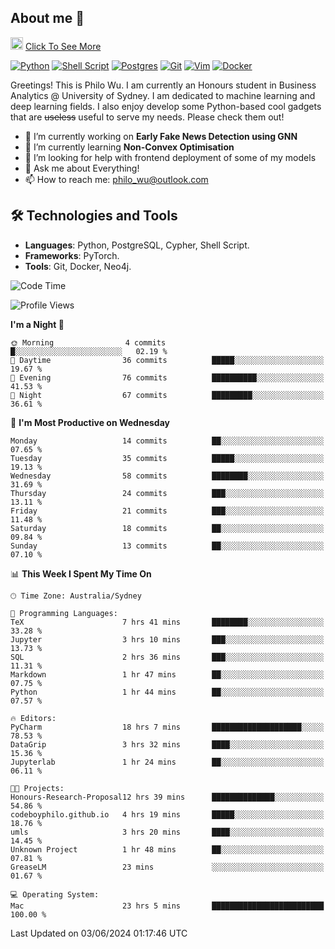 ## About me 🤗

<a href="#"><img src="https://media.giphy.com/media/hvRJCLFzcasrR4ia7z/giphy.gif" width="20px" height="20px"></a> [Click To See More](https://codeboyphilo.github.io)

[![Python](https://img.shields.io/badge/python-3670A0?style=for-the-badge&logo=python&logoColor=ffdd54)](#)
[![Shell Script](https://img.shields.io/badge/shell_script-%23121011.svg?style=for-the-badge&logo=gnu-bash&logoColor=white)](#)
[![Postgres](https://img.shields.io/badge/postgres-%23316192.svg?style=for-the-badge&logo=postgresql&logoColor=white)](#)
[![Git](https://img.shields.io/badge/git-%23F05033.svg?style=for-the-badge&logo=git&logoColor=white)](#)
[![Vim](https://img.shields.io/badge/VIM-%2311AB00.svg?style=for-the-badge&logo=vim&logoColor=white)](#)
[![Docker](https://img.shields.io/badge/docker-%230db7ed.svg?style=for-the-badge&logo=docker&logoColor=white)](#)

Greetings! This is Philo Wu. I am currently an Honours student in Business Analytics \@ University of Sydney. I am dedicated to machine learning and deep learning fields. I also enjoy develop some Python-based cool gadgets that are ~~useless~~ useful to serve my needs. Please check them out!

- 🔭 I’m currently working on **Early Fake News Detection using GNN**
- 🌱 I’m currently learning **Non-Convex Optimisation**
- 🤔 I’m looking for help with frontend deployment of some of my models
- 💬 Ask me about Everything!
- 📫 How to reach me: philo_wu@outlook.com

## 🛠 Technologies and Tools
- **Languages**: Python, PostgreSQL, Cypher, Shell Script.
- **Frameworks**: PyTorch.
- **Tools**: Git, Docker, Neo4j.

<!--START_SECTION:waka-->
![Code Time](http://img.shields.io/badge/Code%20Time-202%20hrs%2052%20mins-blue)

![Profile Views](http://img.shields.io/badge/Profile%20Views-5-blue)

**I'm a Night 🦉** 

```text
🌞 Morning                4 commits           █░░░░░░░░░░░░░░░░░░░░░░░░   02.19 % 
🌆 Daytime                36 commits          █████░░░░░░░░░░░░░░░░░░░░   19.67 % 
🌃 Evening                76 commits          ██████████░░░░░░░░░░░░░░░   41.53 % 
🌙 Night                  67 commits          █████████░░░░░░░░░░░░░░░░   36.61 % 
```
📅 **I'm Most Productive on Wednesday** 

```text
Monday                   14 commits          ██░░░░░░░░░░░░░░░░░░░░░░░   07.65 % 
Tuesday                  35 commits          █████░░░░░░░░░░░░░░░░░░░░   19.13 % 
Wednesday                58 commits          ████████░░░░░░░░░░░░░░░░░   31.69 % 
Thursday                 24 commits          ███░░░░░░░░░░░░░░░░░░░░░░   13.11 % 
Friday                   21 commits          ███░░░░░░░░░░░░░░░░░░░░░░   11.48 % 
Saturday                 18 commits          ██░░░░░░░░░░░░░░░░░░░░░░░   09.84 % 
Sunday                   13 commits          ██░░░░░░░░░░░░░░░░░░░░░░░   07.10 % 
```


📊 **This Week I Spent My Time On** 

```text
🕑︎ Time Zone: Australia/Sydney

💬 Programming Languages: 
TeX                      7 hrs 41 mins       ████████░░░░░░░░░░░░░░░░░   33.28 % 
Jupyter                  3 hrs 10 mins       ███░░░░░░░░░░░░░░░░░░░░░░   13.73 % 
SQL                      2 hrs 36 mins       ███░░░░░░░░░░░░░░░░░░░░░░   11.31 % 
Markdown                 1 hr 47 mins        ██░░░░░░░░░░░░░░░░░░░░░░░   07.75 % 
Python                   1 hr 44 mins        ██░░░░░░░░░░░░░░░░░░░░░░░   07.57 % 

🔥 Editors: 
PyCharm                  18 hrs 7 mins       ████████████████████░░░░░   78.53 % 
DataGrip                 3 hrs 32 mins       ████░░░░░░░░░░░░░░░░░░░░░   15.36 % 
Jupyterlab               1 hr 24 mins        ██░░░░░░░░░░░░░░░░░░░░░░░   06.11 % 

🐱‍💻 Projects: 
Honours-Research-Proposal12 hrs 39 mins      ██████████████░░░░░░░░░░░   54.86 % 
codeboyphilo.github.io   4 hrs 19 mins       █████░░░░░░░░░░░░░░░░░░░░   18.76 % 
umls                     3 hrs 20 mins       ████░░░░░░░░░░░░░░░░░░░░░   14.45 % 
Unknown Project          1 hr 48 mins        ██░░░░░░░░░░░░░░░░░░░░░░░   07.81 % 
GreaseLM                 23 mins             ░░░░░░░░░░░░░░░░░░░░░░░░░   01.67 % 

💻 Operating System: 
Mac                      23 hrs 5 mins       █████████████████████████   100.00 % 
```


 Last Updated on 03/06/2024 01:17:46 UTC
<!--END_SECTION:waka-->
